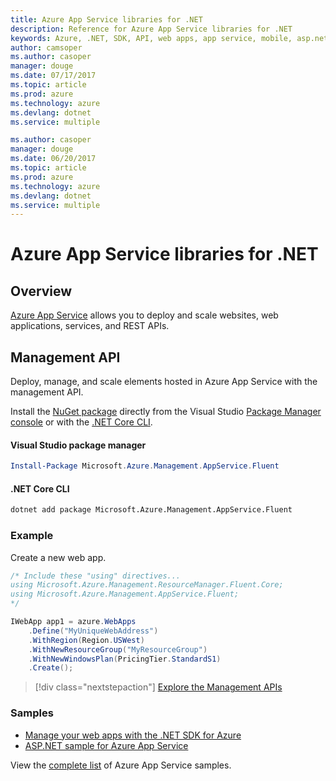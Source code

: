 ```yaml
---
title: Azure App Service libraries for .NET
description: Reference for Azure App Service libraries for .NET
keywords: Azure, .NET, SDK, API, web apps, app service, mobile, asp.net
author: camsoper
ms.author: casoper
manager: douge
ms.date: 07/17/2017
ms.topic: article
ms.prod: azure
ms.technology: azure
ms.devlang: dotnet
ms.service: multiple

ms.author: casoper
manager: douge
ms.date: 06/20/2017
ms.topic: article
ms.prod: azure
ms.technology: azure
ms.devlang: dotnet
ms.service: multiple
---
```


# Azure App Service libraries for .NET

## Overview

[Azure App Service](/azure/app-service/app-service-value-prop-what-is) allows you to deploy and scale websites, web applications, services, and REST APIs.

## Management API

Deploy, manage, and scale elements hosted in Azure App Service with the management API.

Install the [NuGet package](https://www.nuget.org/packages/Microsoft.Azure.Management.AppService.Fluent) directly from the Visual Studio [Package Manager console][PackageManager] or with the [.NET Core CLI][DotNetCLI].


#### Visual Studio package manager

```powershell
Install-Package Microsoft.Azure.Management.AppService.Fluent
```

#### .NET Core CLI

```bash
dotnet add package Microsoft.Azure.Management.AppService.Fluent
```

### Example

Create a new web app.

```csharp
/* Include these "using" directives...
using Microsoft.Azure.Management.ResourceManager.Fluent.Core;
using Microsoft.Azure.Management.AppService.Fluent;
*/

IWebApp app1 = azure.WebApps
    .Define("MyUniqueWebAddress")
    .WithRegion(Region.USWest)
    .WithNewResourceGroup("MyResourceGroup")
    .WithNewWindowsPlan(PricingTier.StandardS1)
    .Create();
```

> [!div class="nextstepaction"]
> [Explore the Management APIs](/dotnet/api/overview/azure/appservice/management)

### Samples

* [Manage your web apps with the .NET SDK for Azure](https://azure.microsoft.com/en-us/resources/samples/app-service-web-dotnet-manage/)
* [ASP.NET sample for Azure App Service](https://azure.microsoft.com/en-us/resources/samples/app-service-web-dotnet-get-started/)

View the [complete list](https://azure.microsoft.com/en-us/resources/samples/?platform=dotnet&term=app%20service) of Azure App Service samples.

[PackageManager]: https://docs.microsoft.com/nuget/tools/package-manager-console
[DotNetCLI]: https://docs.microsoft.com/en-us/dotnet/core/tools/dotnet-add-package